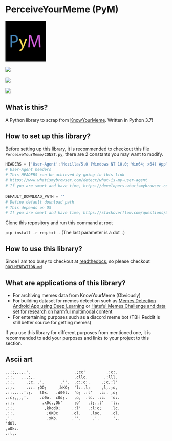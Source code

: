 # PerceiveYourMeme (PyM)

<img src="mics_img/PyM.png" style="width: 25%; height: 25%">

![](https://img.shields.io/badge/Python-3-blue)

![](https://img.shields.io/badge/license-MIT-green)

[![](https://img.shields.io/badge/Author-Vu%20Dinh%20Anh-red)](https://github.com/dinhanhx)

## What is this?

A Python library to scrap from [KnowYourMeme](https://knowyourmeme.com/). Written in Python 3.7!

## How to set up this library?

Before setting up this library, it is recommended to checkout this file `PerceiveYourMeme/CONST.py`, there are 2 constants you may want to modify.

```Python
HEADERS = {'User-Agent':'Mozilla/5.0 (Windows NT 10.0; Win64; x64) AppleWebKit/537.36 (KHTML, like Gecko) Chrome/85.0.4183.83 Safari/537.36 Edg/85.0.564.44'}
# User-Agent headers
# This HEADERS can be achieved by going to this link
# https://www.whatismybrowser.com/detect/what-is-my-user-agent
# If you are smart and have time, https://developers.whatismybrowser.com/api/

DEFAULT_DOWNLOAD_PATH = ''
# Define default download path
# This depends on OS
# If you are smart and have time, https://stackoverflow.com/questions/35851281/python-finding-the-users-downloads-folder
```

Clone this repository and run this command at root

`pip install -r req.txt .` (The last parameter is a dot `.`)

## How to use this library?

Since I am too busy to checkout at [readthedocs](https://readthedocs.org/), so please checkout [`DOCUMENTATION.md`](DOCUMENTATION.md)

## What are applications of this library?
- For archiving memes data from KnowYourMeme (Obviously)
- For building dataset for memes detection such as [Memes Detection Android App using Deep Learning](https://medium.com/datadriveninvestor/memes-detection-android-app-using-deep-learning-d2c65347e6f3) or [Hateful Memes Challenge and data set for research on harmful multimodal content](https://ai.facebook.com/blog/hateful-memes-challenge-and-data-set/)
- For entertaining purposes such as a discord meme bot (TBH Reddit is still better source for getting memes)

If you use this library for different purposes from mentioned one, it is recommended to add your purposes and links to your project to this section.

## Ascii art
```
.,;;,,,,,'.                   .;cc'         .:c:.        
.::.   ..,:,.                 .cllc.       .:lll.        
.:;.     .;c. .'.       .''.  .c:;c:.     .;c,:l'        
.:;.     .::. ;OO;     ,kKO;  'l:.,l;     ,l,.;o,        
.::.....':;.   l0x.   .d00l.  'o; .:l'   .c:. ,o;        
.:c;,,,,'.     .o0o.  c0d;.   ,o,  .lc. .:c.  'o:.       
.:;.            .x0c.,Ok'     ;o'   ,l;.,l'   'l:.       
.:;.             ,kkcdO;     .:l'   .:l:c;    .lc.       
.::.              ;OK0c      .cl.    .loc.    .cl.       
.'.               .xKo.      .''.     .'.      ',.       
'dOl.                                   
,oOk:.                                    
.:l,.                                      
```
